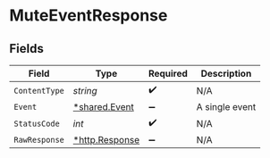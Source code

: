 # MuteEventResponse


## Fields

| Field                                                  | Type                                                   | Required                                               | Description                                            |
| ------------------------------------------------------ | ------------------------------------------------------ | ------------------------------------------------------ | ------------------------------------------------------ |
| `ContentType`                                          | *string*                                               | :heavy_check_mark:                                     | N/A                                                    |
| `Event`                                                | [*shared.Event](../../models/shared/event.md)          | :heavy_minus_sign:                                     | A single event                                         |
| `StatusCode`                                           | *int*                                                  | :heavy_check_mark:                                     | N/A                                                    |
| `RawResponse`                                          | [*http.Response](https://pkg.go.dev/net/http#Response) | :heavy_minus_sign:                                     | N/A                                                    |